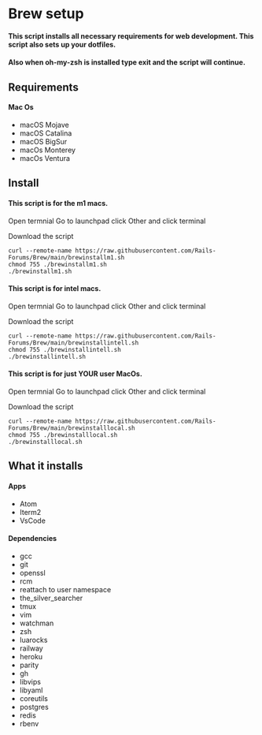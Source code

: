 # Brew setup
#### This script installs all necessary requirements for web development. This script also sets up your dotfiles.
#### Also when oh-my-zsh is installed type exit and the script will continue.

## Requirements
#### Mac Os
* macOS Mojave
* macOS Catalina
* macOS BigSur
* macOs Monterey
* macOs Ventura
## Install
#### This script is for the m1 macs.
Open termnial
Go to launchpad click Other and click terminal

Download the script
```
curl --remote-name https://raw.githubusercontent.com/Rails-Forums/Brew/main/brewinstallm1.sh
chmod 755 ./brewinstallm1.sh
./brewinstallm1.sh
```
#### This script is for intel macs.
Open termnial
Go to launchpad click Other and click terminal

Download the script
```
curl --remote-name https://raw.githubusercontent.com/Rails-Forums/Brew/main/brewinstallintell.sh
chmod 755 ./brewinstallintell.sh
./brewinstallintell.sh
```
#### This script is for just YOUR user MacOs.
Open termnial
Go to launchpad click Other and click terminal

Download the script
```
curl --remote-name https://raw.githubusercontent.com/Rails-Forums/Brew/main/brewinstalllocal.sh
chmod 755 ./brewinstalllocal.sh
./brewinstalllocal.sh
```


## What it installs
#### Apps
* Atom
* Iterm2
* VsCode
#### Dependencies
* gcc
* git
* openssl
* rcm
* reattach to user namespace
* the_silver_searcher
* tmux
* vim
* watchman
* zsh
* luarocks
* railway
* heroku
* parity
* gh
* libvips
* libyaml
* coreutils
* postgres
* redis
* rbenv
